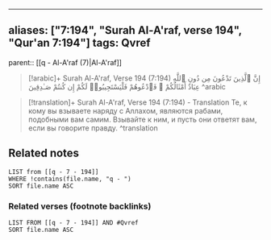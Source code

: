 
---
aliases: ["7:194", "Surah Al-A'raf, verse 194", "Qur'an 7:194"]
tags: Qvref
---

parent:: [[q - Al-A'raf (7)|Al-A'raf]]

> [!arabic]+ Surah Al-A'raf, Verse 194 (7:194)
> <span class="quran-arabic">إِنَّ ٱلَّذِينَ تَدْعُونَ مِن دُونِ ٱللَّهِ عِبَادٌ أَمْثَالُكُمْ ۖ فَٱدْعُوهُمْ فَلْيَسْتَجِيبُوا۟ لَكُمْ إِن كُنتُمْ صَـٰدِقِينَ</span>
^arabic

> [!translation]+ Surah Al-A'raf, Verse 194 (7:194) - Translation
> Те, к кому вы взываете наряду с Аллахом, являются рабами, подобными вам самим. Взывайте к ним, и пусть они ответят вам, если вы говорите правду.
^translation



## Related notes
```dataview
LIST from [[q - 7 - 194]]
WHERE !contains(file.name, "q - ")
SORT file.name ASC
```

### Related verses (footnote backlinks)
```dataview
LIST FROM [[q - 7 - 194]] AND #Qvref
SORT file.name ASC
```

